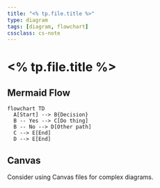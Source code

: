 ```yaml
---
title: "<% tp.file.title %>"
type: diagram
tags: [diagram, flowchart]
cssclass: cs-note
---
```


# <% tp.file.title %>

## Mermaid Flow
```mermaid
flowchart TD
  A[Start] --> B{Decision}
  B -- Yes --> C[Do thing]
  B -- No --> D[Other path]
  C --> E[End]
  D --> E[End]
```

## Canvas
Consider using Canvas files for complex diagrams.
